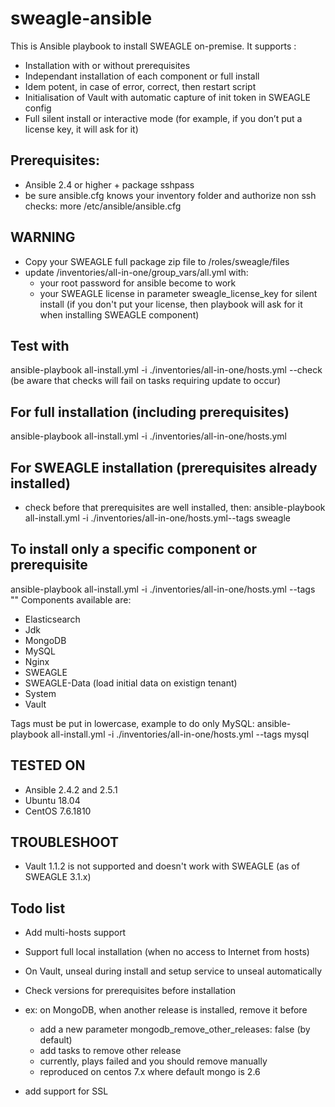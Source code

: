 # sweagle-ansible

This is Ansible playbook to install SWEAGLE on-premise.
It supports :
-	Installation with or without prerequisites
-	Independant installation of each component or full install
-	Idem potent, in case of error, correct, then restart  script
-	Initialisation of Vault with automatic capture of init token in SWEAGLE config
-	Full silent install or interactive mode (for example, if you don’t put a license key, it will ask for it)


## Prerequisites:
- Ansible 2.4 or higher + package sshpass
- be sure ansible.cfg knows your inventory folder and authorize non ssh checks:
more /etc/ansible/ansible.cfg

## WARNING
- Copy your SWEAGLE full package zip file to /roles/sweagle/files
- update /inventories/all-in-one/group_vars/all.yml with:
  - your root password for ansible become to work
  - your SWEAGLE license in parameter sweagle_license_key for silent install
(if you don't put your license, then playbook will ask for it when installing SWEAGLE component)

## Test with
ansible-playbook all-install.yml -i ./inventories/all-in-one/hosts.yml --check
(be aware that checks will fail on tasks requiring update to occur)

## For full installation (including prerequisites)
ansible-playbook all-install.yml -i ./inventories/all-in-one/hosts.yml

## For SWEAGLE installation (prerequisites already installed)
- check before that prerequisites are well installed, then:
ansible-playbook all-install.yml -i ./inventories/all-in-one/hosts.yml--tags sweagle

## To install only a specific component or prerequisite
ansible-playbook all-install.yml -i ./inventories/all-in-one/hosts.yml --tags "<COMPONENT>"
Components available are:
- Elasticsearch
- Jdk
- MongoDB
- MySQL
- Nginx
- SWEAGLE
- SWEAGLE-Data (load initial data on existign tenant)
- System
- Vault

Tags must be put in lowercase, example to do only MySQL:
ansible-playbook all-install.yml -i ./inventories/all-in-one/hosts.yml --tags mysql


## TESTED ON
- Ansible 2.4.2 and 2.5.1
- Ubuntu 18.04
- CentOS 7.6.1810


## TROUBLESHOOT
- Vault 1.1.2 is not supported and doesn't work with SWEAGLE (as of SWEAGLE 3.1.x)


## Todo list

- Add multi-hosts support

- Support full local installation (when no access to Internet from hosts)

- On Vault, unseal during install and setup service to unseal automatically

- Check versions for prerequisites before installation

- ex: on MongoDB, when another release is installed, remove it before
  - add a new parameter mongodb_remove_other_releases: false (by default)
  - add tasks to remove other release
  - currently, plays failed and you should remove manually
  - reproduced on centos 7.x where default mongo is 2.6

- add support for SSL
